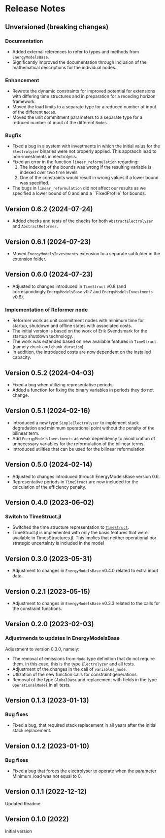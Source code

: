 # Release Notes

## Unversioned (breaking changes)

### Documentation

* Added external references to refer to types and methods from `EnergyModelsBase`.
* Significantly improved the documentation through inclusion of the mathematical descriptions for the individual nodes.

### Enhancement

* Rewrote the dynamic constraints for improved potential for extensions with differing time structures and in preparation for a receding horizon framework.
* Moved the load limits to a separate type for a reduced number of input of the different `Node`s.
* Moved the unit commitment parameters to a separate type for a reduced number of input of the different `Node`s.

### Bugfix

* Fixed a bug in a system with investments in which the initial valus for the `Electrolyser` binaries were not properly applied. This appraoch lead to non-investments in electrolysis.
* Fixed an error in the function `linear_reformulation` regarding:
  1. The indexing of the bounds was wrong if the resulting variable is indexed over two time levels
  2. One of the constraints would result in wrong values if a lower bound was specified.
* The bugs in `linear_reformulation` did not affect our results as we specified a lower bound of 0 and and a ``FixedProfile` for bounds.

## Version 0.6.2 (2024-07-24)

* Added checks and tests of the checks for both `AbstractElectrolyzer` and `AbstractReformer`.

## Version 0.6.1 (2024-07-23)

* Moved `EnergyModelsInvestments` extension to a separate subfolder in the extension folder.

## Version 0.6.0 (2024-07-23)

* Adjusted to changes introduced in `TimeStruct` v0.8 (and correspondingly `EnergyModelsBase` v0.7 and `EnergyModelsInvestments` v0.6).

### Implementation of Reformer node

* Reformer work as unit commitment nodes with minimum time for startup, shutdown and offline states with associated costs.
* The initial version is based on the work of Erik Svendsmark for the startup shutdown technology.
* The work was extended based on new available features in `TimeStruct` (namely `chunk` and `chunk_duration`).
* In addition, the introduced costs are now dependent on the installed capacity.

## Version 0.5.2 (2024-04-03)

* Fixed a bug when utilizing representative periods.
* Added a function for fixing the binary variables in periods they do not change.

## Version 0.5.1 (2024-02-16)

* Introduced a new type `SimpleElectrolyzer` to implement stack degradation and minimum operational point without the penalty of the bilinear term.
* Add `EnergyModelsInvestments` as weak dependency to avoid cration of unnecessary variables for the reformulation of the bilinear terms.
* Introduced utilities that can be used for the bilinear reformulation.

## Version 0.5.0 (2024-02-14)

* Adjusted to changes introduced throuch EnergyModelsBase version 0.6.
* Representative periods in `TimeStruct` are now included for the calculation of the efficiency penalty.

## Version 0.4.0 (2023-06-02)

### Switch to TimeStruct.jl

* Switched the time structure representation to [`TimeStruct`](https://sintefore.github.io/TimeStruct.jl/stable/).
* TimeStruct.jl is implemented with only the basis features that were. available in TimesStructures.jl. This implies that neither operational nor strategic uncertainty is included in the model

## Version 0.3.0 (2023-05-31)

* Adjustment to changes in `EnergyModelsBase` v0.4.0 related to extra input data.

## Version 0.2.1 (2023-05-15)

* Adjustment to changes in `EnergyModelsBase` v0.3.3 related to the calls for the constraint functions.

## Version 0.2.0 (2023-02-03)

### Adjustmends to updates in EnergyModelsBase

Adjustment to version 0.3.0, namely:

* The removal of emissions from `Node` type definition that do not require them. In this case, this is the type `Electrolyzer` and all tests.
* Adjustment of the changes in the call of `variables_node`.
* Utlization of the new function calls for constraint generations.
* Removal of the type `GlobalData` and replacement with fields in the type `OperationalModel` in all tests.

## Version 0.1.3 (2023-01-13)

### Bug fixes

* Fixed a bug, that required stack replacement in all years after the initial stack replacement.

## Version 0.1.2 (2023-01-10)

### Bug fixes

* Fixed a bug that forces the electrolyser to operate when the parameter Minimum_load was not equal to 0.

## Version 0.1.1 (2022-12-12)

Updated Readme

## Version 0.1.0 (2022)

Initial version
